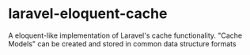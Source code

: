 # laravel-eloquent-cache
A eloquent-like implementation of Laravel's cache functionality. "Cache Models" can be created and stored in common data structure formats
